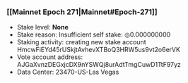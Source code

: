 ### [[Mainnet Epoch 271|Mainnet#Epoch-271]]
* Stake level: **None**
* Stake reason: Insufficient self stake: ◎0.000000000
* Staking activity: creating new stake account HmcwFiEYd45rUSkjtAvhevXTBoQ3HRW5us9vt2o6erVK
* Vote account address: AJGaXvnzDEGxjcDX9nYSWQj8urAdtTmgCuwD1TtF97yz
* Data Center: 23470-US-Las Vegas